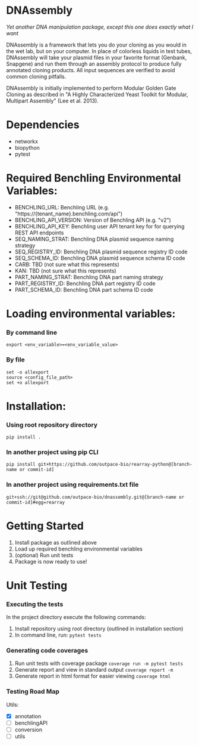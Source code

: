 # DNAssembly

*Yet another DNA manipulation package, except this one does exactly what I want*

DNAssembly is a framework that lets you do your cloning as you would in the wet lab, but on your computer. In place of
colorless liquids in test tubes, DNAssembly will take your plasmid files in your favorite format (Genbank, Snapgene)
and run them through an assembly protocol to produce fully annotated cloning products. All input sequences are verified
to avoid common cloning pitfalls.

DNAssembly is initially implemented to perform Modular Golden Gate Cloning as described in "A Highly Characterized Yeast
Toolkit for Modular, Multipart Assembly" (Lee et al. 2013).

# Dependencies
 - networkx
 - biopython
 - pytest


# Required Benchling Environmental Variables:
- BENCHLING_URL: Benchling URL (e.g. "https://{tenant_name}.benchling.com/api")
- BENCHLING_API_VERSION: Version of Benchling API (e.g. "v2")
- BENCHLING_API_KEY: Benchling user API tenant key for for querying REST API endpoints
- SEQ_NAMING_STRAT: Benchling DNA plasmid sequence naming strategy 
- SEQ_REGISTRY_ID: Benchling DNA plasmid sequence registry ID code
- SEQ_SCHEMA_ID: Benchling DNA plasmid sequence schema ID code
- CARB: TBD (not sure what this represents)
- KAN: TBD (not sure what this represents)
- PART_NAMING_STRAT: Benchling DNA part naming strategy 
- PART_REGISTRY_ID: Benchling DNA part registry ID code
- PART_SCHEMA_ID: Benchling DNA part schema ID code


# Loading environmental variables:
### By command line
```
export <env_variable>=<env_variable_value>
```
### By file
```
set -o allexport
source <config_file_path>
set +o allexport
```


# Installation:
### Using root repository directory
```
pip install .
```
### In another project using pip CLI
```
pip install git+https://github.com/outpace-bio/rearray-python@[branch-name or commit-id]
```
### In another project using requirements.txt file
```
git+ssh://git@github.com/outpace-bio/dnassembly.git@[branch-name or commit-id]#egg=rearray
```

# Getting Started
1. Install package as outlined above
2. Load up required benchling environmental variables
3. (optional) Run unit tests
4. Package is now ready to use!


# Unit Testing
### Executing the tests
In the project directory execute the following commands:
1. Install repository using root directory (outlined in installation section) 
2. In command line, run: `pytest tests`

### Generating code coverages
1. Run unit tests with coverage package `coverage run -m pytest tests`
2. Generate report and view in standard output `coverage report -m`
3. Generate report in html format for easier viewing `coverage html`

### Testing Road Map
Utils:
- [x] annotation
- [ ] benchlingAPI
- [ ] conversion
- [ ] utils
